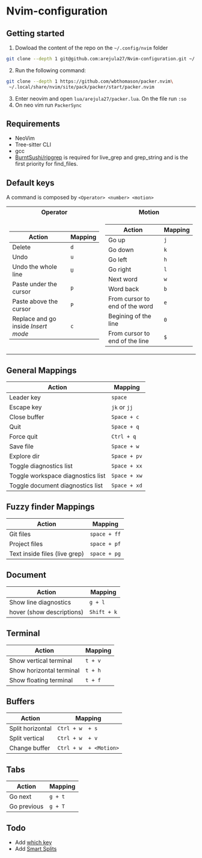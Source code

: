 # Nvim-configuration

## Getting started
1. Dowload the content of the repo on the `~/.config/nvim` folder
```bash
git clone --depth 1 git@github.com:arejula27/Nvim-configuration.git ~/.config/nvim
```
2. Run the following command:
```bash
git clone --depth 1 https://github.com/wbthomason/packer.nvim\
 ~/.local/share/nvim/site/pack/packer/start/packer.nvim
 ``` 
3. Enter neovim and open  `lua/arejula27/packer.lua`. On the file run `:so`
4. On neo vim run `PackerSync`


## Requirements
 - NeoVim 
 - Tree-sitter CLI 
 - gcc 
 - [BurntSushi/ripgrep](https://github.com/BurntSushi/ripgrep) is required for live_grep and grep_string and is the first priority for find_files.

## Default keys
A command is composed by `<Operator> <number> <motion>`

<table>
<tr><th>Operator</th><th>Motion</th></tr>
<tr><td>

|Action| Mapping | 
|--|--|
|Delete| `d`|
|Undo |`u`|
|Undo the whole line | `U`|
|Paste under the cursor| `p`|
|Paste above the cursor | `P`|
|Replace and go inside *Insert mode* | `c`|

</td><td>

|Action|Mapping|
|--|--|
|Go up|`j`|
|Go down|`k`|
|Go left|`h`|
|Go right|`l`|
|Next word|`w`|
|Word  back|`b`|
|From cursor to end of the word|`e`|
|Begining of the line|`0`|
|From cursor to end of the line|`$`|

</td></tr> </table>


## General Mappings

| Action       | Mapping     |
|--------------|-------------|
| Leader key   | `space`     |
| Escape key   | `jk` or `jj`|
| Close buffer | `Space + c` |
| Quit         | `Space + q` |
| Force quit   | `Ctrl + q`  |
| Save file    | `Space + w` |
| Explore dir  | `Space + pv`|
| Toggle diagnostics list | `Space + xx`|
| Toggle workspace diagnostics list | `Space + xw`|
| Toggle document diagnostics list | `Space + xd`|

## Fuzzy finder Mappings

| Action       | Mapping     |
|--------------|-------------|
| Git files    | `space + ff`   |
| Project files    | `space + pf`   |
| Text inside files  (live grep)   | `space + pg`   |

## Document

| Action       | Mapping     |
|--------------|-------------|
| Show line diagnostics   | `g + l`   |
| hover (show descriptions)    | `Shift + k`   |


## Terminal

| Action       | Mapping     |
|--------------|-------------|
| Show vertical terminal   | `t + v`   |
| Show horizontal terminal   | `t + h`   |
| Show floating terminal   | `t + f`   |

## Buffers

| Action       | Mapping     |
|--------------|-------------|
| Split horizontal  | `Ctrl + w  + s`   |
| Split vertical  | `Ctrl + w  + v`   |
| Change buffer  | `Ctrl + w  + <Motion>`  |

## Tabs 

| Action       | Mapping     |
|--------------|-------------|
| Go next  | `g + t `   |
| Go  previous  | `g + T`   |



## Todo
- Add [which key](https://github.com/folke/which-key.nvim)
- Add [Smart Splits](https://github.com/mrjones2014/smart-splits.nvim)
